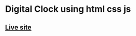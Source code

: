 # Digital Clock using html css js

## <a href="https://daffaliefalza.github.io/digital-clock">Live site</a>
